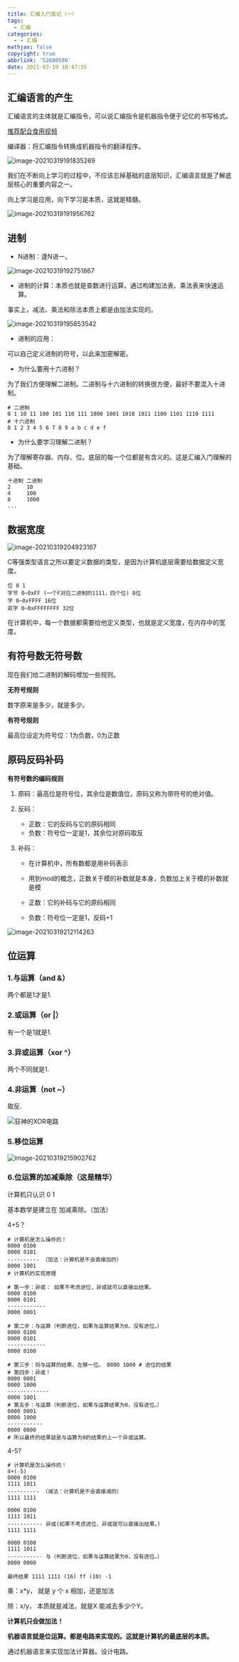 ```yaml
---
title: 汇编入门笔记（一）
tags:
  - 汇编
categories:
  - - 汇编
mathjax: false
copyright: true
abbrlink: '52680586'
date: 2021-03-19 18:47:55
---
```


## 汇编语言的产生

汇编语言的主体就是汇编指令，可以说汇编指令是机器指令便于记忆的书写格式。

[推荐配合食用视频](https://www.bilibili.com/video/BV1ni4y1G7B9?p=2)

<!--more-->

编译器：将汇编指令转换成机器指令的翻译程序。

![image-20210319191835269](汇编入门笔记（一）/image-20210319191835269.png)

我们在不断向上学习的过程中，不应该忘掉基础的底层知识，汇编语言就是了解底层核心的重要内容之一。

向上学习是应用，向下学习是本质，这就是精髓。

![image-20210319191956762](汇编入门笔记（一）/image-20210319191956762.png)

## 进制

- N进制：逢N进一。

![image-20210319192751867](汇编入门笔记（一）/image-20210319192751867.png)

- 进制的计算：本质也就是查数进行运算。通过构建加法表、乘法表来快速运算。

事实上，减法、乘法和除法本质上都是由加法实现的。

![image-20210319195853542](汇编入门笔记（一）/image-20210319195853542.png)

- 进制的应用：

可以自己定义进制的符号，以此来加密解密。

- 为什么要用十六进制？

为了我们方便理解二进制。二进制与十六进制的转换很方便，最好不要混入十进制。

```shell
# 二进制
0 1 10 11 100 101 110 111 1000 1001 1010 1011 1100 1101 1110 1111
# 十六进制
0 1 2 3 4 5 6 7 8 9 a b c d e f
```

- 为什么要学习理解二进制？

为了理解寄存器、内存、位。底层的每一个位都是有含义的。这是汇编入门理解的基础。

```shell
十进制 二进制
2     10
4     100
8     1000
...
```



## 数据宽度

![image-20210319204923167](汇编入门笔记（一）/image-20210319204923167.png)

C等强类型语言之所以要定义数据的类型，是因为计算机底层需要给数据定义宽度。

```shell
位 0 1
字节 0~0xFF (一个F对应二进制的1111，四个位) 8位
字 0~0xFFFF 16位
双字 0~0xFFFFFFFF 32位
```

在计算机中，每一个数据都需要给他定义类型，也就是定义宽度，在内存中的宽度。

## 有符号数无符号数

现在我们给二进制的解码增加一些规则。



**无符号规则**

数字原来是多少，就是多少。

**有符号规则**

最高位设定为符号位：1为负数，0为正数

## 原码反码补码

**有符号数的编码规则**

1. 原码：最高位是符号位，其余位是数值位，原码又称为带符号的绝对值。

2. 反码：

   - 正数：它的反码与它的原码相同
   - 负数：符号位一定是1，其余位对原码取反

3. 补码：

   - 在计算机中，所有数都是用补码表示

   - 用到mod的概念，正数关于模的补数就是本身，负数加上关于模的补数就是模

   - 正数：它的补码与它的原码相同

   - 负数：符号位一定是1，反码+1

![image-20210319212114263](汇编入门笔记（一）/image-20210319212114263.png)

## 位运算

### 1.与运算（and &）

两个都是1才是1.

### 2.或运算（or |）

有一个是1就是1.

### 3.异或运算（xor  ^）

两个不同就是1.

### 4.非运算（not ~）

取反.

![狂神的XOR电路](汇编入门笔记（一）/image-20210319215558791.png)

### 5.移位运算

![image-20210319215902762](汇编入门笔记（一）/image-20210319215902762.png)

### 6.位运算的加减乘除（这是精华）

计算机只认识 0 1

基本数学是建立在 加减乘除。（加法）

4+5？

```shell
# 计算机是怎么操作的！
0000 0100
0000 0101
---------- （加法：计算机是不会直接加的）
0000 1001
# 计算机的实现原理

# 第一步：异或： 如果不考虑进位，异或就可以直接出结果。
0000 0100
0000 0101
------------
0000 0001

# 第二步：与运算（判断进位，如果与运算结果为0，没有进位。）
0000 0100
0000 0101
------------
0000 0100

# 第三步：将与运算的结果，左移一位。 0000 1000 # 进位的结果
# 第四步：异或！
0000 0001
0000 1000
-------------
0000 1001
# 第五步：与运算（判断进位，如果与运算结果为0，没有进位。）
0000 0001
0000 1000
-----------
0000 0000
# 所以最终的结果就是与运算为0的结果的上一个异或运算。
```

4-5?

```shell
# 计算机是怎么操作的！
4+(-5)
0000 0100
1111 1011
---------- （减法：计算机是不会直接减的）
1111 1111

0000 0100
1111 1011
----------- 异或(如果不考虑进位，异或就可以直接出结果。)
1111 1111

0000 0100
1111 1011
----------- 与（判断进位，如果与运算结果为0，没有进位。）
0000 0000

最终结果 1111 1111 (16) ff (10) -1
```

乘：x*y， 就是 y 个 x 相加，还是加法

除：x/y， 本质就是减法，就是X 能减去多少个Y。

**计算机只会做加法！**

**机器语言就是位运算。都是电路来实现的。这就是计算机的最底层的本质。**

通过机器语言来实现加法计算器。设计电路。